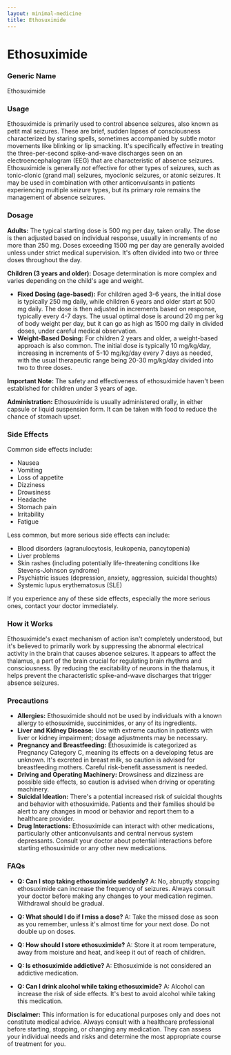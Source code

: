 ```yaml
---
layout: minimal-medicine
title: Ethosuximide
---
```


# Ethosuximide
### Generic Name
Ethosuximide

### Usage
Ethosuximide is primarily used to control absence seizures, also known as petit mal seizures.  These are brief, sudden lapses of consciousness characterized by staring spells, sometimes accompanied by subtle motor movements like blinking or lip smacking.  It's specifically effective in treating the three-per-second spike-and-wave discharges seen on an electroencephalogram (EEG) that are characteristic of absence seizures.  Ethosuximide is generally *not* effective for other types of seizures, such as tonic-clonic (grand mal) seizures, myoclonic seizures, or atonic seizures.  It may be used in combination with other anticonvulsants in patients experiencing multiple seizure types, but its primary role remains the management of absence seizures.

### Dosage

**Adults:** The typical starting dose is 500 mg per day, taken orally.  The dose is then adjusted based on individual response, usually in increments of no more than 250 mg. Doses exceeding 1500 mg per day are generally avoided unless under strict medical supervision.  It's often divided into two or three doses throughout the day.

**Children (3 years and older):**  Dosage determination is more complex and varies depending on the child's age and weight.

* **Fixed Dosing (age-based):**  For children aged 3-6 years, the initial dose is typically 250 mg daily, while children 6 years and older start at 500 mg daily.  The dose is then adjusted in increments based on response, typically every 4-7 days. The usual optimal dose is around 20 mg per kg of body weight per day, but it can go as high as 1500 mg daily in divided doses, under careful medical observation.
* **Weight-Based Dosing:**  For children 2 years and older, a weight-based approach is also common.  The initial dose is typically 10 mg/kg/day, increasing in increments of 5-10 mg/kg/day every 7 days as needed, with the usual therapeutic range being 20-30 mg/kg/day divided into two to three doses.

**Important Note:**  The safety and effectiveness of ethosuximide haven't been established for children under 3 years of age.

**Administration:** Ethosuximide is usually administered orally, in either capsule or liquid suspension form. It can be taken with food to reduce the chance of stomach upset.

### Side Effects

Common side effects include:

* Nausea
* Vomiting
* Loss of appetite
* Dizziness
* Drowsiness
* Headache
* Stomach pain
* Irritability
* Fatigue


Less common, but more serious side effects can include:

* Blood disorders (agranulocytosis, leukopenia, pancytopenia)
* Liver problems
* Skin rashes (including potentially life-threatening conditions like Stevens-Johnson syndrome)
* Psychiatric issues (depression, anxiety, aggression, suicidal thoughts)
* Systemic lupus erythematosus (SLE)


If you experience any of these side effects, especially the more serious ones, contact your doctor immediately.

### How it Works

Ethosuximide's exact mechanism of action isn't completely understood, but it's believed to primarily work by suppressing the abnormal electrical activity in the brain that causes absence seizures.  It appears to affect the thalamus, a part of the brain crucial for regulating brain rhythms and consciousness. By reducing the excitability of neurons in the thalamus, it helps prevent the characteristic spike-and-wave discharges that trigger absence seizures.


### Precautions

* **Allergies:**  Ethosuximide should not be used by individuals with a known allergy to ethosuximide, succinimides, or any of its ingredients.
* **Liver and Kidney Disease:** Use with extreme caution in patients with liver or kidney impairment; dosage adjustments may be necessary.
* **Pregnancy and Breastfeeding:** Ethosuximide is categorized as Pregnancy Category C, meaning its effects on a developing fetus are unknown. It's excreted in breast milk, so caution is advised for breastfeeding mothers. Careful risk-benefit assessment is needed.
* **Driving and Operating Machinery:**  Drowsiness and dizziness are possible side effects, so caution is advised when driving or operating machinery.
* **Suicidal Ideation:**  There's a potential increased risk of suicidal thoughts and behavior with ethosuximide. Patients and their families should be alert to any changes in mood or behavior and report them to a healthcare provider.
* **Drug Interactions:** Ethosuximide can interact with other medications, particularly other anticonvulsants and central nervous system depressants. Consult your doctor about potential interactions before starting ethosuximide or any other new medications.

### FAQs

* **Q: Can I stop taking ethosuximide suddenly?** A: No, abruptly stopping ethosuximide can increase the frequency of seizures.  Always consult your doctor before making any changes to your medication regimen.  Withdrawal should be gradual.

* **Q: What should I do if I miss a dose?** A: Take the missed dose as soon as you remember, unless it's almost time for your next dose. Do not double up on doses.

* **Q: How should I store ethosuximide?** A: Store it at room temperature, away from moisture and heat, and keep it out of reach of children.

* **Q: Is ethosuximide addictive?** A: Ethosuximide is not considered an addictive medication.

* **Q: Can I drink alcohol while taking ethosuximide?** A: Alcohol can increase the risk of side effects.  It's best to avoid alcohol while taking this medication.


**Disclaimer:** This information is for educational purposes only and does not constitute medical advice. Always consult with a healthcare professional before starting, stopping, or changing any medication.  They can assess your individual needs and risks and determine the most appropriate course of treatment for you.
